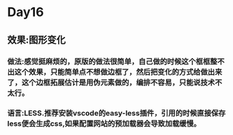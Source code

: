# Day16

## 效果:图形变化

### 做法:感觉挺麻烦的，原版的做法很简单，自己做的时候这个框框整不出这个效果，只能简单点不想做边框了，然后把变化的方式给做出来了，这个边框拓展估计是用伪元素做的，编排不容易，只能说技术不太行。
### 语言:LESS.推荐安装vscode的easy-less插件，引用的时候直接保存less便会生成css,如果配置网站的预加载器会导致加载缓慢。